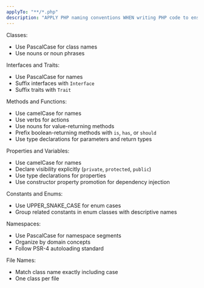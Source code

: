 ```yaml
---
applyTo: "**/*.php"
description: "APPLY PHP naming conventions WHEN writing PHP code to ensure consistency, readability, and maintainability across the codebase"
---
```


Classes:
- Use PascalCase for class names
- Use nouns or noun phrases

Interfaces and Traits:
- Use PascalCase for names
- Suffix interfaces with `Interface`
- Suffix traits with `Trait`

Methods and Functions:
- Use camelCase for names
- Use verbs for actions
- Use nouns for value-returning methods
- Prefix boolean-returning methods with `is`, `has`, or `should`
- Use type declarations for parameters and return types

Properties and Variables:
- Use camelCase for names
- Declare visibility explicitly (`private`, `protected`, `public`)
- Use type declarations for properties
- Use constructor property promotion for dependency injection

Constants and Enums:
- Use UPPER_SNAKE_CASE for enum cases
- Group related constants in enum classes with descriptive names

Namespaces:
- Use PascalCase for namespace segments
- Organize by domain concepts
- Follow PSR-4 autoloading standard

File Names:
- Match class name exactly including case
- One class per file